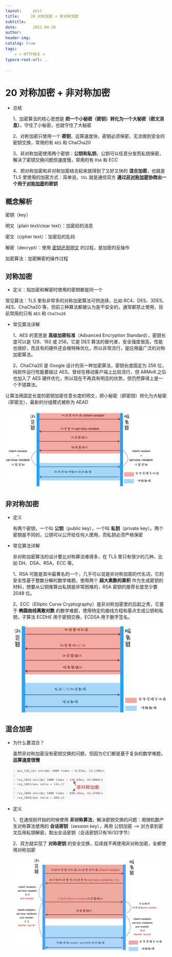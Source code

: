 ```yaml
---
layout:     post
title:     20 对称加密 + 非对称加密
subtitle:  
date:       2021-04-28
author:     
header-img: 
catalog: true
tags:
    - < HTTP相关 >
typora-root-url: ..

---
```



# 20 对称加密 + 非对称加密

- 总结

    1、加密算法的核心思想是 **把一个小秘密（密钥）转化为一个大秘密（密文消息）**，守住了小秘密，也就守住了大秘密

    2、对称加密只使用一个 **密钥**，运算速度快，密钥必须保密，无法做到安全的密钥交换，常用的有 `AES` 和 ChaCha20

    3、非对称加密使用两个密钥：**公钥和私钥**，公钥可以任意分发而私钥保密，解决了密钥交换问题但速度慢，常用的有 `RSA` 和 ECC

    4、把对称加密和非对称加密结合起来就得到了又好又快的 **混合加密**，也就是 TLS 里使用的加密方式：简单说，`SSL` 就是通信双方 **通过<u>非对称加密</u>协商出一个用于<u>对称加密</u>的密钥**

## 概念解析

密钥（key）

明文（plain text/clear text）：加密前的消息

密文（cipher text）：加密后的乱码

解密（decrypt）：使用 <u>密钥还原明文</u> 的过程，是加密的反操作

加密算法：加密解密的操作过程

## 对称加密

-   定义：指加密和解密时使用的密钥都是同一个

常见算法：TLS 里有非常多的对称加密算法可供选择，比如 RC4、DES、3DES、AES、ChaCha20 等，但前三种算法都被认为是不安全的，通常都禁止使用，目前常用的只有 `AES` 和 `ChaCha20`

- 常见算法详解

    1、AES 的意思是 **高级加密标准**（Advanced Encryption Standard），密钥长度可以是 128、192 或 256。它是 DES 算法的替代者，安全强度很高，性能也很好，而且有的硬件还会做特殊优化，所以非常流行，是应用最广泛的对称加密算法。

    2、ChaCha20 是 Google 设计的另一种加密算法，密钥长度固定为 256 位，纯软件运行性能要超过 AES，曾经在移动客户端上比较流行，但 ARMv8 之后也加入了 AES 硬件优化，所以现在不再具有明显的优势，但仍然算得上是一个不错算法。



让算法用固定长度的密钥加密任意长度的明文，把小秘密（即密钥）转化为大秘密（即密文），最新的分组模式被称为 AEAD

<img src="/../img/assets_2019/image-20210507161247907.png" alt="image-20210507161247907" style="zoom:48%;" />

## 非对称加密

- 定义

    有两个密钥，一个叫 **公钥**（public key），一个叫 **私钥**（private key）。两个密钥是不同的，公钥可以公开给任何人使用，而私钥必须严格保密

- 常见算法详解

    非对称加密算法的设计要比对称算法难得多，在 TLS 里只有很少的几种，比如 DH、DSA、RSA、ECC 等。

    1、RSA 可能是其中最著名的一个，几乎可以说是非对称加密的代名词，它的安全性基于整数分解的数学难题，使用两个 **超大素数的乘积** 作为生成密钥的材料，想要从公钥推算出私钥是非常困难的，RSA 密钥的推荐长度至少要 2048 位。

    2、ECC（Elliptic Curve Cryptography）是非对称加密里的后起之秀，它基于 **椭圆曲线离散对数** 的数学难题，使用特定的曲线方程和基点生成公钥和私钥，子算法 ECDHE 用于密钥交换，ECDSA 用于数字签名。

    <img src="/../img/assets_2019/image-20210507161351538.png" alt="image-20210507161351538" style="zoom:50%;" />

## 混合加密

- 为什么要混合？

    虽然非对称加密没有密钥交换的问题，但因为它们都是基于复杂的数学难题，**运算速度很慢**

    <img src="/../img/assets_2019/image-20210428100624487.png" alt="image-20210428100624487" style="zoom:35%;" />

- 定义

    1、在通信刚开始的时候使用 **非对称算法**，解决密钥交换的问题：用随机数产生对称算法使用的 **会话密钥**（session key），再用 公钥加密 --> 对方拿到密文后用私钥解密，取出会话密钥（会话密钥只有16/32字节）

    2、双方就实现了 **对称密钥** 的安全交换，后续就不再使用非对称加密，全都使用对称加密

    <img src="/../img/assets_2019/116.png" alt="img" style="zoom:50%;" />